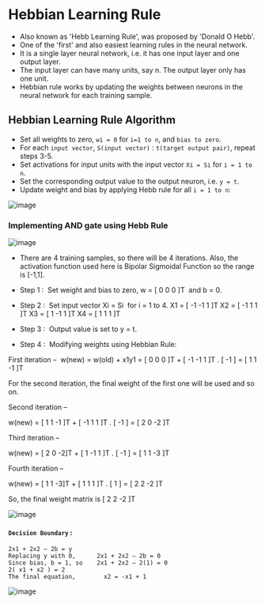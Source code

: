 # Hebbian Learning Rule 
- Also known as 'Hebb Learning Rule', was proposed by 'Donald O Hebb'.
- One of the 'first' and also easiest learning rules in the neural network. 
- It is a single layer neural network, i.e. it has one input layer and one output layer. 
- The input layer can have many units, say n. The output layer only has one unit. 
- Hebbian rule works by updating the weights between neurons in the neural network for each training sample.

## Hebbian Learning Rule Algorithm

- Set all weights to zero, `wi = 0` for `i=1 to n`, and `bias to zero`.
- For each `input vector`, `S(input vector)` : `t(target output pair)`, repeat steps 3-5.
- Set activations for input units with the input vector `Xi = Si` for `i = 1 to n`.
- Set the corresponding output value to the output neuron, i.e. `y = t`.
- Update weight and bias by applying Hebb rule for all `i = 1 to n`:

![image](https://github.com/Siddhipatade/Hebbian-rule/assets/91780318/499a6d53-cea5-4048-84b4-708d81e1a567)

### Implementing AND gate using Hebb Rule

![image](https://github.com/Siddhipatade/Hebbian-rule/assets/91780318/7653fc5a-ae1e-4223-8f68-068f4c1dd527)

- There are 4 training samples, so there will be 4 iterations. Also, the activation function used here is Bipolar Sigmoidal Function so the range is [-1,1]. 
- Step 1 : 
	Set weight and bias to zero, w = [ 0 0 0 ]T  and b = 0.
- Step 2 : 
 Set input vector Xi = Si  for i = 1 to 4.
	X1 = [ -1 -1 1 ]T
	X2 = [ -1 1 1 ]T
	X3 = [ 1 -1 1 ]T
	X4 = [ 1 1 1 ]T
- Step 3 : 
	Output value is set to y = t.

- Step 4 : 
	Modifying weights using Hebbian Rule:
	
 First iteration – 
	w(new) = w(old) + x1y1 = [ 0 0 0 ]T + [ -1 -1 1 ]T . [ -1 ] =   [ 1 1 -1 ]T

For the second iteration, the final weight of the first one will be used and so on.
	
 Second iteration –
	
 w(new) = [ 1 1 -1 ]T + [ -1 1 1 ]T . [ -1 ] = [ 2 0 -2 ]T
	
 Third iteration – 
	
 w(new) = [ 2 0 -2]T + [ 1 -1 1 ]T . [ -1 ] = [ 1 1 -3 ]T
	
 Fourth iteration – 
	
 w(new) = [ 1 1 -3]T + [ 1 1 1 ]T . [ 1 ] = [ 2 2 -2 ]T
	
 So, the final weight matrix is [ 2 2 -2 ]T

![image](https://github.com/Siddhipatade/Hebbian-rule/assets/91780318/20c3fb04-4126-4a38-a609-167ad054a7f8)

#### `Decision Boundary` : 
	
	2x1 + 2x2 – 2b = y
	Replacing y with 0,      2x1 + 2x2 – 2b = 0
	Since bias, b = 1, so    2x1 + 2x2 – 2(1) = 0
	2( x1 + x2 ) = 2
	The final equation,        x2 = -x1 + 1

![image](https://github.com/Siddhipatade/Hebbian-rule/assets/91780318/ea45f965-1091-4ced-bf6d-f5db411a2eb1)
